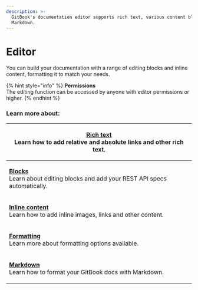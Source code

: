 ```yaml
---
description: >-
  GitBook's documentation editor supports rich text, various content blocks, and
  Markdown.
---
```


# Editor

You can build your documentation with a range of editing blocks and inline content, formatting it to match your needs.&#x20;

{% hint style="info" %}
**Permissions**\
The editing function can be accessed by anyone with editor permissions or higher.&#x20;
{% endhint %}

### Learn more about:

| <p><strong></strong><a href="rich-text.md"><strong>Rich text</strong></a><br>Learn how to add relative and absolute links and other rich text.</p> |
| -------------------------------------------------------------------------------------------------------------------------------------------------- |
| <p><strong></strong><a href="blocks/"><strong>Blocks</strong></a><br>Learn about editing blocks and add your REST API specs automatically.</p>     |
| <p><a href="inline/"><strong>Inline content</strong></a><br>Learn how to add inline images, links and other content.</p>                           |
| <p><strong></strong><a href="formatting.md"><strong>Formatting</strong></a><br>Learn more about formatting options available.</p>                  |
| <p><strong></strong><a href="markdown.md"><strong>Markdown</strong></a><br>Learn how to format your GitBook docs with Markdown.</p>                |
